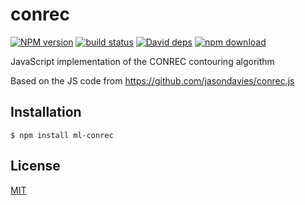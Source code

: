 # conrec

  [![NPM version][npm-image]][npm-url]
  [![build status][travis-image]][travis-url]
  [![David deps][david-image]][david-url]
  [![npm download][download-image]][download-url]
  
JavaScript implementation of the CONREC contouring algorithm

Based on the JS code from https://github.com/jasondavies/conrec.js

## Installation

```
$ npm install ml-conrec
```

## License

[MIT](./LICENSE)

[npm-image]: https://img.shields.io/npm/v/ml-conrec.svg?style=flat-square
[npm-url]: https://npmjs.org/package/ml-conrec
[travis-image]: https://img.shields.io/travis/mljs/conrec/master.svg?style=flat-square
[travis-url]: https://travis-ci.org/mljs/conrec
[david-image]: https://img.shields.io/david/mljs/conrec.svg?style=flat-square
[david-url]: https://david-dm.org/mljs/conrec
[download-image]: https://img.shields.io/npm/dm/ml-conrec.svg?style=flat-square
[download-url]: https://npmjs.org/package/ml-conrec
